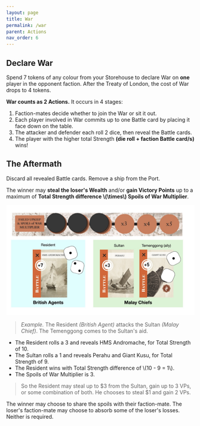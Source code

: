 ```yaml
---
layout: page
title: War
permalink: /war
parent: Actions
nav_order: 6
---
```

## Declare War

<!-- *Declare War to corner your opponents and drain their resources.* -->

Spend 7 tokens of any colour from your Storehouse to declare War on **one** player in the opponent faction. After the Treaty of London, the cost of War drops to 4 tokens.

**War counts as 2 Actions.** It occurs in 4 stages:

1. Faction-mates decide whether to join the War or sit it out.
2. Each player involved in War commits up to one Battle card by placing it face down on the table.
3. The attacker and defender each roll 2 dice, then reveal the Battle cards.
4. The player with the higher total Strength **(die roll + faction Battle card/s)** wins!

## The Aftermath

Discard all revealed Battle cards. Remove a ship from the Port.

The winner may **steal the loser's Wealth** and/or **gain Victory Points** up to a maximum of **Total Strength difference \\(\times\\) Spoils of War Multiplier**.

![Battle example.](/img/battle_example.jpg)

> *Example.*
The Resident *(British Agent)* attacks the Sultan *(Malay Chief)*. The Temenggong comes to the Sultan's aid.
- The Resident rolls a 3 and reveals HMS Andromache, for Total Strength of 10.
- The Sultan rolls a 1 and reveals Perahu and Giant Kusu, for Total Strength of 9.
- The Resident wins with Total Strength difference of \\(10 - 9 = 1\\).
- The Spoils of War Multiplier is 3.

> So the Resident may steal up to $3 from the Sultan, gain up to 3 VPs, or some combination of both. He chooses to steal $1 and gain 2 VPs.

The winner may choose to share the spoils with their faction-mate. The loser's faction-mate may choose to absorb some of the loser's losses. Neither is required.

<!-- 
The attacker and defender may each withdraw as many tokens from their respective faction Storehouses as they wish. Each token counts as 1 Strength.
 -->

<!-- > **3-player game: the solo player may commit 2 battle cards.** -->